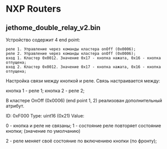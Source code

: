 NXP Routers
=============================

jethome_double_relay_v2.bin
---------------------------

Устройство содержит 4 end point:

    реле 1. Управление через команды кластера onOff (0x0006);
    реле 2. Управление через команды кластера onOff (0x0006);
    вход 1. Кластер 0x0012. Значение 0x17 - кнопка нажата, 0x16 - кнопка отпущена;
    вход 2. Кластер 0x0012. Значение 0x17 - кнопка нажата, 0x16 - кнопка отпущена;

Настройка связи между кнопкой и реле.
Связь настраивается между:

кнопка 1 - реле 1;
кнопка 2 - реле 2;

В кластере OnOff (0x0006) (end point 1, 2) реализован дополнительный атрибут.

ID: 0xF000
Type: uint16 (0x21)
Value:

0 - кнопка и реле не связаны;
1 - состояние реле повторяет состояние кнопки; (значение по умолчанию)

2 - реле меняет своё состояние по включениею кнопки (по фронту);